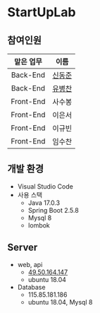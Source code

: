 StartUpLab
===================
## 참여인원
|맡은 업무|이름|
|:------:|:---:|
|Back-End|[신동준](https://github.com/dongjun0128)|
|Back-End|[유병찬](https://github.com/SweetDdang)|
|Front-End|사수봉|
|Front-End|이은서|
|Front-End|이규빈|
|Front-End|임수찬|

## 개발 환경
- Visual Studio Code
- 사용 스택
  - Java 17.0.3
  - Spring Boot 2.5.8
  - Mysql 8
  - lombok
  
## Server
- web, api
  - [49.50.164.147](http://49.50.164.147)
  - ubuntu 18.04
- Database
  - 115.85.181.186
  - ubuntu 18.04, Mysql 8
